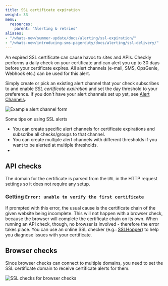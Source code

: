 ```yaml
---
title: SSL certificate expiration
weight: 33
menu:
  resources:
    parent: "Alerting & retries"
aliases:
- "/whats-new/summer-update/docs/alerting/ssl-expiration/"
- "/whats-new/introducing-sms-pagerduty/docs/alerting/ssl-delivery/"
---
```


An expired SSL certificate can cause havoc to sites and APIs. Checkly performs a daily check on your certificate and can
alert you up to 30 days before your certificate expires. All alert channels (e-mail, SMS, OpsGenie, Webhook etc.) can be used for this alert.

Simply create or pick an existing alert channel that your check subscribes to and enable *SSL certificate expiration* and
set the day threshold to your preference. If you don't have your alert channels set up yet, see [Alert Channels](/docs/retries-and-alerting/alert-channels/).

![Example alert channel form](/docs/images/alerting/ssl_check_example.png)

Some tips on using SSL alerts

- You can create specific alert channels for certificate expirations and subscribe all checks/groups to that channel.
- You can create multiple alert channels with different thresholds if you want to be alerted at multiple thresholds.
-

## API checks
The domain for the certificate is parsed from the `URL` in the HTTP request settings so it does not require any setup.

### Getting `Error: unable to verify the first certificate`
If prompted with this error, the usual cause is the certificate chain of the given website being incomplete. This will
not happen with a browser check, because the browser will complete the certificate chain on its own. When running an API check,
though, no browser is involved - therefore the error takes place. You can use an online SSL checker
(e.g.: [SSLHopper](https://www.sslshopper.com/ssl-checker.html)) to help you diagnose issues with your certificate.

## Browser checks
Since browser checks can connect to multiple domains, you need to set the SSL certificate domain to receive certificate alerts for them.

![SSL checks for browser checks](/docs/images/alerting/browser_ssl_check.png)
